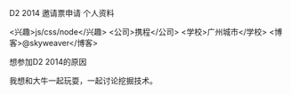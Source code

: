 D2 2014 邀请票申请
个人资料

<兴趣>js/css/node</兴趣>
<公司>携程</公司>
<学校>广州城市</学校>
<博客>@skyweaver</博客>

想参加D2 2014的原因

我想和大牛一起玩耍，一起讨论挖掘技术。
